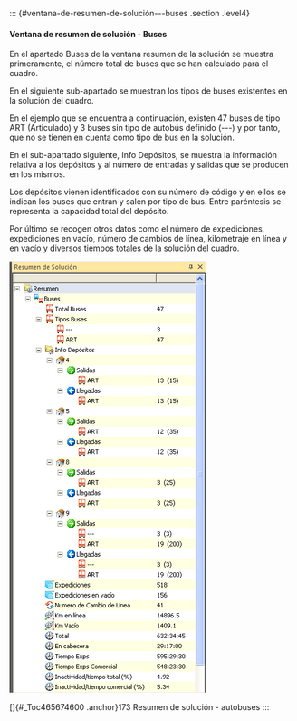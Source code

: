 ::: {#ventana-de-resumen-de-solución---buses .section .level4}
#### Ventana de resumen de solución - Buses

En el apartado Buses de la ventana resumen de la solución se muestra
primeramente, el número total de buses que se han calculado para el
cuadro.

En el siguiente sub-apartado se muestran los tipos de buses existentes
en la solución del cuadro.

En el ejemplo que se encuentra a continuación, existen 47 buses de tipo
ART (Articulado) y 3 buses sin tipo de autobús definido (\-\--) y por
tanto, que no se tienen en cuenta como tipo de bus en la solución.

En el sub-apartado siguiente, Info Depósitos, se muestra la información
relativa a los depósitos y al número de entradas y salidas que se
producen en los mismos.

Los depósitos vienen identificados con su número de código y en ellos se
indican los buses que entran y salen por tipo de bus. Entre paréntesis
se representa la capacidad total del depósito.

Por último se recogen otros datos como el número de expediciones,
expediciones en vacío, número de cambios de línea, kilometraje en línea
y en vacío y diversos tiempos totales de la solución del cuadro.

![](../media/file267.png)

[]{#_Toc465674600 .anchor}173 Resumen de solución - autobuses
:::
